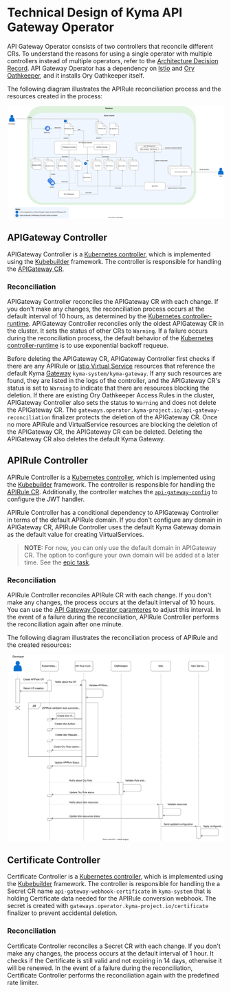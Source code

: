 # Technical Design of Kyma API Gateway Operator

API Gateway Operator consists of two controllers that reconcile different CRs. To understand the reasons for using a single operator with multiple controllers instead of multiple operators, refer to the [Architecture Decision Record](https://github.com/kyma-project/api-gateway/issues/495).
API Gateway Operator has a dependency on [Istio](https://istio.io/) and [Ory Oathkeeper](https://www.ory.sh/docs/oathkeeper), and it installs Ory Oathkeeper itself.

The following diagram illustrates the APIRule reconciliation process and the resources created in the process:

![Kyma API Gateway Overview](../assets/operator-contributor-skr-overview.svg)

## APIGateway Controller

APIGateway Controller is a [Kubernetes controller](https://kubernetes.io/docs/concepts/architecture/controller/), which is implemented using the [Kubebuilder](https://book.kubebuilder.io/) framework.
The controller is responsible for handling the [APIGateway CR](../user/custom-resources/apigateway/04-00-apigateway-custom-resource.md).

### Reconciliation
APIGateway Controller reconciles the APIGateway CR with each change. If you don't make any changes, the reconciliation process occurs at the default interval of 10 hours, as determined by the [Kubernetes controller-runtime](https://pkg.go.dev/sigs.k8s.io/controller-runtime).
APIGateway Controller reconciles only the oldest APIGateway CR in the cluster. It sets the status of other CRs to `Warning`.
If a failure occurs during the reconciliation process, the default behavior of the [Kubernetes controller-runtime](https://pkg.go.dev/sigs.k8s.io/controller-runtime) is to use exponential backoff requeue.

Before deleting the APIGateway CR, APIGateway Controller first checks if there are any APIRule or [Istio Virtual Service](https://istio.io/latest/docs/reference/config/networking/virtual-service) resources that reference the default Kyma [Gateway](https://istio.io/latest/docs/reference/config/networking/gateway/) `kyma-system/kyma-gateway`. If any such resources are found, they are listed in the logs of the controller, and the APIGateway CR's status is set to `Warning` to indicate that there are resources blocking the deletion. If there are existing Ory Oathkeeper Access Rules in the cluster, APIGateway Controller also sets the status to `Warning` and does not delete the APIGateway CR.
The `gateways.operator.kyma-project.io/api-gateway-reconciliation` finalizer protects the deletion of the APIGateway CR. Once no more APIRule and VirtualService resources are blocking the deletion of the APIGateway CR, the APIGateway CR can be deleted. Deleting the APIGateway CR also deletes the default Kyma Gateway.

## APIRule Controller

APIRule Controller is a [Kubernetes controller](https://kubernetes.io/docs/concepts/architecture/controller/), which is implemented using the [Kubebuilder](https://book.kubebuilder.io/) framework.
The controller is responsible for handling the [APIRule CR](../user/custom-resources/apirule/04-10-apirule-custom-resource.md).
Additionally, the controller watches the [`api-gateway-config`](../user/custom-resources/apirule/04-20-apirule-istio-jwt-access-strategy.md) to configure the JWT handler.

APIRule Controller has a conditional dependency to APIGateway Controller in terms of the default APIRule domain. If you don't configure any domain in APIGateway CR, APIRule Controller uses the default Kyma Gateway domain as the default value for creating VirtualServices.

>**NOTE:** For now, you can only use the default domain in APIGateway CR. The option to configure your own domain will be added at a later time. See the [epic task](https://github.com/kyma-project/api-gateway/issues/130).

### Reconciliation
APIRule Controller reconciles APIRule CR with each change. If you don't make any changes, the process occurs at the default interval of 10 hours.
You can use the [API Gateway Operator paramteres](../user/technical-reference/05-00-api-gateway-operator-parameters.md) to adjust this interval.
In the event of a failure during the reconciliation, APIRule Controller performs the reconciliation again after one minute.

The following diagram illustrates the reconciliation process of APIRule and the created resources:

![APIRule CR Reconciliation](../assets/api-rule-reconciliation-sequence.svg)

## Certificate Controller

Certificate Controller is a [Kubernetes controller](https://kubernetes.io/docs/concepts/architecture/controller/), which is implemented using the [Kubebuilder](https://book.kubebuilder.io/) framework.
The controller is responsible for handling the a Secret CR name `api-gateway-webhook-certificate` in `kyma-system` that is holding Certificate data needed for the APIRule conversion webhook. The secret is created with `gateways.operator.kyma-project.io/certificate` finalizer to prevent accidental deletion.

### Reconciliation
Certificate Controller reconciles a Secret CR with each change. If you don't make any changes, the process occurs at the default interval of 1 hour. It checks if the Certificate is still valid and not expiring in 14 days, otherwise it will be renewed. In the event of a failure during the reconciliation, Certificate Controller performs the reconciliation again with the predefined rate limiter.
